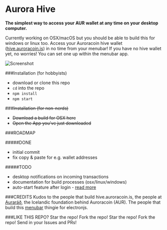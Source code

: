 # Aurora Hive
**The simplest way to access your AUR wallet at any time on your desktop computer.**

Currently working on OSX/macOS but you should be able to build this for windows or linux too.
Access your Auroracoin hive wallet ([hive.auroracoin.is](hive.auroracoin.is)) in no time from your menubar!
If you have no hive wallet yet, no worries! You can set one up within the menubar app.

![Screenshot](https://www.dropbox.com/s/ntn4irwrznj7bf1/gh_aur_hive.jpg?raw=1)

###Installation (for hobbyists)

 - download or clone this repo
 - `cd` into the repo
 - `npm install`
 - `npm start`

###~~Installation (for non-nerds)~~
 - ~~Download a build for OSX here~~
 - ~~Open the App you've just downloaded~~

###ROADMAP

#####DONE
- initial commit
- fix copy & paste for e.g. wallet addresses

#####TODO
- desktop notifications on incoming transactions
- documentation for build processes (osx/linux/windows)
- auto-start feature after login - [read more](http://electron.atom.io/docs/api/app/#appsetloginitemsettingssettings-macos-windows)

###CREDITS
Kudos to the people that build hive.auroracoin.is, the people at [Auraráð](http://aurarad.is/english/), the Icelandic foundation behind Auroracoin (AUR). The people that build this [menubar](https://github.com/maxogden/menubar) thingie for electronjs.

###LIKE THIS REPO?
Star the repo! Fork the repo! Star the repo! Fork the repo! Send in your Issues and PRs!
